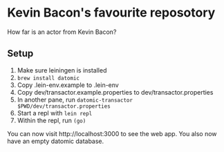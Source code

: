 Kevin Bacon's favourite reposotory
==================================

How far is an actor from Kevin Bacon?

## Setup

1. Make sure leiningen is installed
2. `brew install datomic`
3. Copy .lein-env.example to .lein-env
4. Copy dev/transactor.example.properties to dev/transactor.properties
5. In another pane, run `datomic-transactor $PWD/dev/transactor.properties`
6. Start a repl with `lein repl`
7. Within the repl, run `(go)`

You can now visit http://localhost:3000 to see the web app.
You also now have an empty datomic database.


